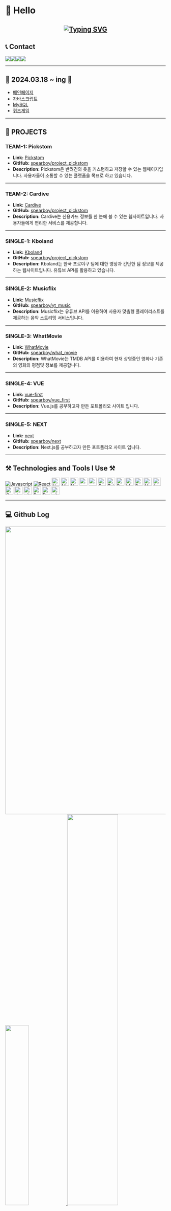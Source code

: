 # 🌈 Hello 
<div align="center">
<h2><a href="https://git.io/typing-svg"><img src="https://readme-typing-svg.demolab.com?font=Fira+Code&weight=300&pause=1000&random=false&width=700&lines=Hello.+I+am+Studying+to+become+a+Front-end+web+developer." alt="Typing SVG" /></a>
</h2></div>

## 📞 Contact 
<div style="display:flex; flex-direction:row;">
    <a href="mailto:tsagaanaa123@gmail.com"><img src="https://img.shields.io/badge/Gmail-EA4335?style=for-the-badge&logo=Gmail&logoColor=white"></a>
    <a href="https://"><img src="https://img.shields.io/badge/KakaoTalk-FFCD00?style=for-the-badge&logoColor=black&logo=KakaoTalk"></a>
    <a href="https://www.instagram.com/0708_bh"><img src="https://img.shields.io/badge/Instagram-E4405F?style=for-the-badge&logo=Instagram&logoColor=white"></a>
    <a href="https://spearboy.github.io/"><img src="https://img.shields.io/badge/Githubblog-181717?style=for-the-badge&logo=github&logoColor=white"></a>
</div>

---

## 📁 2024.03.18 ~ ing 📁 
- [메인페이지](https://spearboy.github.io/class2024/)
- [자바스크립트](https://spearboy.github.io/class2024/js/index.html)
- [MySQL](https://spearboy.github.io/class2024/mysql/index.html)
- [퀴즈게임](https://spearboy.github.io/class2024/quiz/index.html)

---

## 🎉 PROJECTS

### TEAM-1: Pickstom
- **Link:** [Pickstom](http://spearboy.dothome.co.kr/)
- **GitHub:** [spearboy/project_pickstom](https://github.com/spearboy/project_pickstom/)
- **Description:** Pickstom은 반려견의 옷을 커스텀하고 저장할 수 있는 웹페이지입니다. 사용자들이 소통할 수 있는 플랫폼을 목표로 하고 있습니다.

---

### TEAM-2: Cardive
- **Link:** [Cardive](https://cardive.vercel.app/)
- **GitHub:** [spearboy/project_pickstom](https://github.com/spearboy/carddive)
- **Description:** Cardive는 신용카드 정보를 한 눈에 볼 수 있는 웹사이트입니다. 사용자들에게 편리한 서비스를 제공합니다.

---

### SINGLE-1: Kboland
- **Link:** [Kboland](https://kboland.vercel.app/)
- **GitHub:** [spearboy/project_pickstom](https://github.com/spearboy/kboland)
- **Description:** Kboland는 한국 프로야구 팀에 대한 영상과 간단한 팀 정보를 제공하는 웹사이트입니다. 유튜브 API를 활용하고 있습니다.

---

### SINGLE-2: Musicflix
- **Link:** [Musicflix](https://musicflixcbh.vercel.app)
- **GitHub:** [spearboy/yt_music](https://github.com/spearboy/yt_music)
- **Description:** Musicflix는 유튜브 API를 이용하여 사용자 맞춤형 플레이리스트를 제공하는 음악 스트리밍 서비스입니다.

---

### SINGLE-3: WhatMovie
- **Link:** [WhatMovie](https://moviecbh.vercel.app/)
- **GitHub:** [spearboy/what_movie](https://github.com/spearboy/what_movie)
- **Description:** WhatMovie는 TMDB API를 이용하여 현재 상영중인 영화나 기존의 영화의 평점및 정보를 제공합니다.

---

### SINGLE-4: VUE
- **Link:** [vue-first](vue-first-chi.vercel.app)
- **GitHub:** [spearboy/vue_first](https://github.com/spearboy/vue_first)
- **Description:** Vue.js를 공부하고자 만든 포트폴리오 사이트 입니다.

---

### SINGLE-5: NEXT
- **Link:** [next](https://next-three-black.vercel.app)
- **GitHub:** [spearboy/next](https://github.com/spearboy/next)
- **Description:** Next.js를 공부하고자 만든 포트폴리오 사이트 입니다.

---
## ⚒️ Technologies and Tools I Use ⚒️ 
![Javascript](https://img.shields.io/badge/JavaScript-323330?style=for-the-badge&logo=javascript&logoColor=F7DF1E")
![React](https://img.shields.io/badge/React-2023/2A?style=for-the-badge&logo=react&logoColor=61DAFB")
<img alt="NextJs" src="https://img.shields.io/badge/Next-black?style=for-the-badge&logo=next.js&logoColor=white" height="25px"/>
<img alt="MongoDB" src="https://img.shields.io/badge/-MongoDB-13aa52?style=flat-square&logo=mongodb&logoColor=white"  height="25px"/>
<img alt="Nodejs" src="https://img.shields.io/badge/-Nodejs-43853d?style=flat-square&logo=Node.js&logoColor=white"  height="25px"/>
<img alt="npm" src="https://img.shields.io/badge/NPM-%23000000.svg?style=for-the-badge&logo=npm&logoColor=white" height="25px"/>
<img alt="redux" src="https://img.shields.io/badge/-Redux-764ABC?style=flat-square&logo=redux&logoColor=white" height="25px"/>
 <img alt="Express" src="https://img.shields.io/badge/express.js-%23404d59.svg?style=for-the-badge&logo=express&logoColor=%2361DAFB" height="25px"/>
<img alt="Tailwidcss" src="https://img.shields.io/badge/Tailwind_CSS-38B2AC?style=for-the-badge&logo=tailwind-css&logoColor=white" height="25px"/>
<img alt="Bootstrap" src="https://img.shields.io/badge/Bootstrap-563D7C?style=for-the-badge&logo=bootstrap&logoColor=white" height="25px"/>
<img alt="Material UI" src="https://img.shields.io/badge/Material--UI-0081CB?style=for-the-badge&logo=material-ui&logoColor=white" height="25px"/>
<img alt="Python" src="https://img.shields.io/badge/Python-14354C?style=for-the-badge&logo=python&logoColor=white" height="25px"/>
<img alt="Markdown" src="https://img.shields.io/badge/Markdown-000000?style=for-the-badge&logo=markdown&logoColor=white"  height="25px"/>
<img alt="html5" src="https://img.shields.io/badge/HTML5-E34F26?style=for-the-badge&logo=html5&logoColor=white" height="25px"/>
<img alt="Css3" src="https://img.shields.io/badge/CSS3-1572B6?style=for-the-badge&logo=css3&logoColor=white" height="25px"/>
<img alt="Jquery" src="https://img.shields.io/badge/jquery-%230769AD.svg?style=for-the-badge&logo=jquery&logoColor=white" height="25px"/>
<img alt="git" src="https://img.shields.io/badge/-Git-F05032?style=flat-square&logo=git&logoColor=white" height="25px"/>
<img alt="Brave browser" src="https://img.shields.io/badge/-Brave_Browser-FB542B?style=flat-square&logo=brave&logoColor=white" height="25px"/>
<img alt="Prettier" src="https://img.shields.io/badge/-Prettier-F7B93E?style=flat-square&logo=prettier&logoColor=white" height="25px"/>
<img alt="github actions" src="https://img.shields.io/badge/-Github_Actions-2088FF?style=flat-square&logo=github-actions&logoColor=white" height="25px"/>

---

## 💻 Github Log
<a href="https://github.com/devxb/gitanimals">
  <img width="900" src="https://render.gitanimals.org/farms/spearboy"/>
</a>
<a href="https://github.com/anuraghazra/github-readme-stats">
  <img src="https://github-readme-stats.vercel.app/api/top-langs/?username=spearboy&layout=donut&show_icons=true&theme=material-palenight&hide_border=true&bg_color=20232a&icon_color=58A6FF&text_color=fff&title_color=58A6FF&count_private=true&exclude_repo=Face-Transfer-Application" width="38%"/>
</a>
<a href="https://github.com/anuraghazra/github-readme-stats">
  <img src="https://github-readme-stats.vercel.app/api?username=spearboy&show_icons=true&theme=material-palenight&hide_border=true&bg_color=20232a&icon_color=58A6FF&text_color=fff&title_color=58A6FF&count_private=true" width="56%"/>
</a>
<a href="https://github.com/ashutosh00710/github-readme-activity-graph">
  <img src="https://github-readme-activity-graph.vercel.app/graph?username=spearboy&theme=react-dark&bg_color=20232a&hide_border=true&line=58A6FF&color=58A6FF" width="94%"/>
</a>
